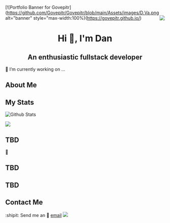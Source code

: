 


  [![Portfolio Banner for Govepitr](https://github.com/Govepitr/Govepitr/blob/main/Assets/images/D.Va.png alt="banner" style="max-width:100%)(https://govepitr.github.io/)
  <img src="https://weather-icon.journeyad.repl.co/@mesa?v=1" align="right" />







<h1 align="center"> Hi 👋, I'm Dan</h1>
<h2 align="center">An enthusiastic fullstack developer</h2>


  

🔭 I’m currently working on ... 


  <p align="center">

  </p>

  <p align="center">

  </p>
  
  ## About Me
  

  

  

  


  ## My Stats
   
![Github Stats](https://github-readme-stats.govepitr.vercel.app/api?username=Govepitr&show_icons=true&bg_color=23,6dedfa,131240&title_color=000000&text_color=ffffff&icon_color=ffffff)

![](https://github-readme-stats.govepitr.vercel.app/api/top-langs?username=Govepitr&langs_count=6&layout=compact&bg_color=23,6dedfa,131240&title_color=000000&text_color=ffffff&icon_color=ffffff)
  




  ## TBD
  🚀 




  

  ## TBD
  

  




  ## TBD
   








  ## Contact Me
  :shipit: Send me an 📜 [email](mailto:dan@arbelo.me) 
![](https://hit.yhype.me/github/profile?user_id=75289900)